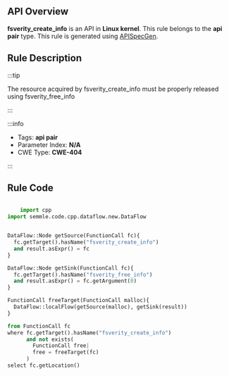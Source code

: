 ---
---


## API Overview
**fsverity_create_info** is an API in **Linux kernel**. This rule belongs to the **api pair** type. This rule is generated using [APISpecGen](../../tools/APISpecGen).
## Rule Description

:::tip

The resource acquired by fsverity_create_info must be properly released using fsverity_free_info

:::

:::info

- Tags: **api pair**
- Parameter Index: **N/A**
- CWE Type: **CWE-404**

:::

## Rule Code
```python

    import cpp
import semmle.code.cpp.dataflow.new.DataFlow


DataFlow::Node getSource(FunctionCall fc){
  fc.getTarget().hasName("fsverity_create_info")
  and result.asExpr() = fc
}

DataFlow::Node getSink(FunctionCall fc){
  fc.getTarget().hasName("fsverity_free_info")
  and result.asExpr() = fc.getArgument(0)
}

FunctionCall freeTarget(FunctionCall malloc){
  DataFlow::localFlow(getSource(malloc), getSink(result))
}

from FunctionCall fc
where fc.getTarget().hasName("fsverity_create_info")
      and not exists(
        FunctionCall free| 
        free = freeTarget(fc)
      )
select fc.getLocation()

    
```